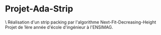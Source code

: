 Projet-Ada-Strip
================

\\ Réalisation d'un strip packing par l'algorithme Next-Fit-Decreasing-Height
Projet de 1ère année d'école d'ingénieur à l'ENSIMAG.
